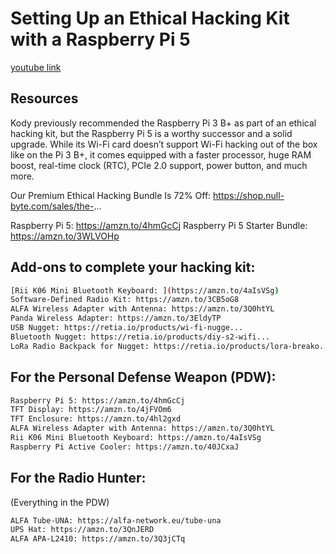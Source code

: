 # Setting Up an Ethical Hacking Kit with a Raspberry Pi 5

[youtube link](https://www.youtube.com/watch?v=znJY-nhZAo0)

## Resources

Kody previously recommended the Raspberry Pi 3 B+ as part of an ethical hacking kit, but the Raspberry Pi 5 is a worthy successor and a solid upgrade. While its Wi-Fi card doesn’t support Wi-Fi hacking out of the box like on the Pi 3 B+, it comes equipped with a faster processor, huge RAM boost, real-time clock (RTC), PCIe 2.0 support, power button, and much more.

Our Premium Ethical Hacking Bundle Is 72% Off: https://shop.null-byte.com/sales/the-...

Raspberry Pi 5: https://amzn.to/4hmGcCj
Raspberry Pi 5 Starter Bundle: https://amzn.to/3WLVOHp

## Add-ons to complete your hacking kit:
```bash
[Rii K06 Mini Bluetooth Keyboard: ](https://amzn.to/4aIsVSg)
Software-Defined Radio Kit: https://amzn.to/3CB5oG8
ALFA Wireless Adapter with Antenna: https://amzn.to/3Q0htYL
Panda Wireless Adapter: https://amzn.to/3EldyTP
USB Nugget: https://retia.io/products/wi-fi-nugge...
Bluetooth Nugget: https://retia.io/products/diy-s2-wifi...
LoRa Radio Backpack for Nugget: https://retia.io/products/lora-breako...
```

## For the Personal Defense Weapon (PDW):
```bash
Raspberry Pi 5: https://amzn.to/4hmGcCj
TFT Display: https://amzn.to/4jFVOm6
TFT Enclosure: https://amzn.to/4hl2gxd
ALFA Wireless Adapter with Antenna: https://amzn.to/3Q0htYL
Rii K06 Mini Bluetooth Keyboard: https://amzn.to/4aIsVSg
Raspberry Pi Active Cooler: https://amzn.to/40JCxaJ
```

## For the Radio Hunter:
(Everything in the PDW)

```bash
ALFA Tube-UNA: https://alfa-network.eu/tube-una
UPS Hat: https://amzn.to/3QnJERD
ALFA APA-L2410: https://amzn.to/3Q3jCTq
```
